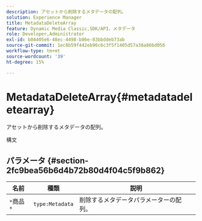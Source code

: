 ```yaml
---
description: アセットから削除するメタデータの配列。
solution: Experience Manager
title: MetadataDeleteArray
feature: Dynamic Media Classic,SDK/API，メタデータ
role: Developer,Administrator
exl-id: b04405e6-48ec-4498-b86e-83bbddeb73ab
source-git-commit: 1ec8b59f442eb96c6c3f5f1405d57a38a86bd056
workflow-type: tm+mt
source-wordcount: '39'
ht-degree: 15%

---
```


# MetadataDeleteArray{#metadatadeletearray}

アセットから削除するメタデータの配列。

構文

## パラメータ {#section-2fc9bea56b6d4b72b80d4f04c5f9b862}

| 名前 | 種類 | 説明 |
|---|---|---|
| `*`商品`*` | `type:Metadata` | 削除するメタデータパラメーターの配列。 |
